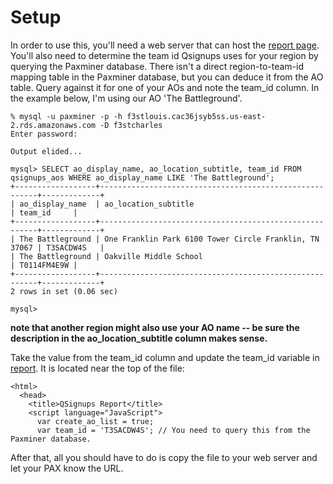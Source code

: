 # Setup

 In order to use this, you'll need a web server that can host the
[report page](html/qsignup_report.html).  You'll also need to determine the team id Qsignups uses for
your region by querying the Paxminer database.  There isn't a direct region-to-team-id mapping table in
the Paxminer database, but you can deduce it from the AO table.  Query against it for one of your AOs
and note the team_id column.  In the example below, I'm using our AO 'The Battleground'.

```
% mysql -u paxminer -p -h f3stlouis.cac36jsyb5ss.us-east-2.rds.amazonaws.com -D f3stcharles
Enter password:

Output elided...

mysql> SELECT ao_display_name, ao_location_subtitle, team_id FROM qsignups_aos WHERE ao_display_name LIKE 'The Battleground';
+------------------+--------------------------------------------------------+-------------+
| ao_display_name  | ao_location_subtitle                                   | team_id     |
+------------------+--------------------------------------------------------+-------------+
| The Battleground | One Franklin Park 6100 Tower Circle Franklin, TN 37067 | T3SACDW4S   |
| The Battleground | Oakville Middle School                                 | T0114FM4E9W |
+------------------+--------------------------------------------------------+-------------+
2 rows in set (0.06 sec)

mysql>
```

**note that another region might also use your AO name -- be sure the description in the
ao_location_subtitle column makes sense.**

Take the value from the team_id column and update the team_id variable in
[report](html/qsignup_report.html).  It is located near the top of the file:

```
<html>
  <head>
    <title>QSignups Report</title>
    <script language="JavaScript">
      var create_ao_list = true;
      var team_id = 'T3SACDW4S'; // You need to query this from the Paxminer database.
```

After that, all you should have to do is copy the file to your web server and let your PAX know the URL.

